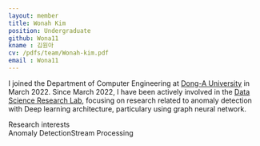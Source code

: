 ```yaml
---
layout: member
title: Wonah Kim
position: Undergraduate
github: Wona11
kname : 김원아
cv: /pdfs/team/Wonah-kim.pdf
email : Wona11
---
```



I joined the Department of Computer Engineering at [Dong-A University](https://english.donga.ac.kr/sites/english/index.do) in March 2022.  Since March 2022, I have been actively involved in the [Data Science Research Lab](https://www.datasciencelabs.org/), focusing on research related to anomaly detection with Deep learning architecture, particulary using graph neural network.


<div class="head">Research interests</div>
<span class="badge badge-info">Anomaly Detection</span><span class="badge badge-danger">Stream Processing</span>